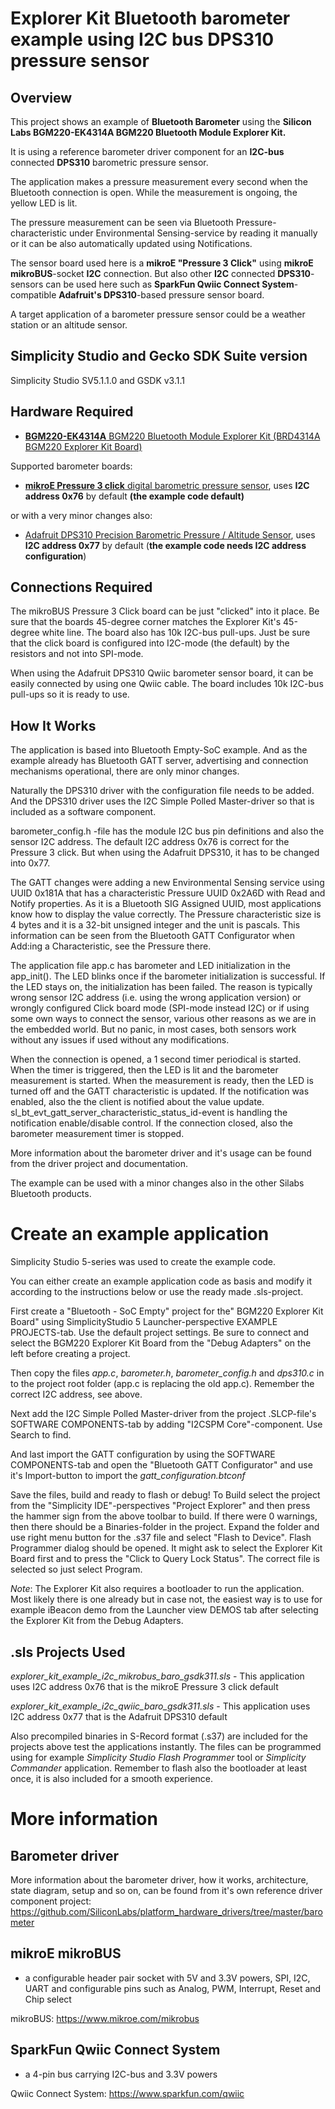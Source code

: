 # Explorer Kit Bluetooth barometer example using I2C bus DPS310 pressure sensor #

## Overview ##

This project shows an example of **Bluetooth Barometer** using the **Silicon Labs BGM220-EK4314A BGM220 Bluetooth Module Explorer Kit.**

It is using a reference barometer driver component for an **I2C-bus** connected **DPS310** barometric pressure sensor.

The application makes a pressure measurement every second when the Bluetooth connection is open. While the measurement is ongoing, the yellow LED is lit.

The pressure measurement can be seen via Bluetooth Pressure-characteristic under Environmental Sensing-service by reading it manually or it can be also automatically updated using Notifications.

The sensor board used here is a **mikroE "Pressure 3 Click"** using **mikroE mikroBUS**-socket **I2C** connection. But also other **I2C** connected **DPS310**-sensors can be used here such as **SparkFun Qwiic Connect System**-compatible **Adafruit's DPS310**-based pressure sensor board. 

A target application of a barometer pressure sensor could be a weather station or an altitude sensor.

## Simplicity Studio and Gecko SDK Suite version ##

Simplicity Studio SV5.1.1.0 and GSDK v3.1.1

## Hardware Required ##

- [**BGM220-EK4314A** BGM220 Bluetooth Module Explorer Kit (BRD4314A BGM220 Explorer Kit Board)](https://www.silabs.com/development-tools/wireless/bluetooth/bgm220-explorer-kit)

Supported barometer boards:
- [**mikroE Pressure 3 click** digital barometric pressure sensor](https://www.mikroe.com/pressure-3-click), uses **I2C address 0x76** by default **(the example code default)**

or with a very minor changes also:
- [Adafruit DPS310 Precision Barometric Pressure / Altitude Sensor](https://www.adafruit.com/product/4494), uses **I2C address 0x77** by default (**the example code needs I2C address configuration**)


## Connections Required ##

The mikroBUS Pressure 3 Click board can be just "clicked" into it place. Be sure that the boards 45-degree corner matches the Explorer Kit's 45-degree white line. The board also has 10k I2C-bus pull-ups. Just be sure that the click board is configured into I2C-mode (the default) by the resistors and not into SPI-mode.

When using the Adafruit DPS310 Qwiic barometer sensor board, it can be easily connected by using one Qwiic cable. The board includes 10k I2C-bus pull-ups so it is ready to use.


## How It Works ##

The application is based into Bluetooth Empty-SoC example. And as the example already has Bluetooth GATT server, advertising and connection mechanisms operational, there are only minor changes.

Naturally the DPS310 driver with the configuration file needs to be added. And the DPS310 driver uses the I2C Simple Polled Master-driver so that is included as a software component.

barometer_config.h -file has the module I2C bus pin definitions and also the sensor I2C address. The default I2C address 0x76 is correct for the Pressure 3 click. But when using the Adafruit DPS310, it has to be changed into 0x77.

The GATT changes were adding a new Environmental Sensing service using UUID 0x181A that has a characteristic Pressure ​UUID 0x2A6D with Read and Notify properties. As it is a Bluetooth SIG Assigned UUID, most applications know how to display the value correctly. The Pressure characteristic size is 4 bytes and it is a 32-bit unsigned integer and the unit is pascals. This information can be seen from the Bluetooth GATT Configurator when Add:ing a Characteristic, see the Pressure there.

The application file app.c has barometer and LED initialization in the app_init(). The LED blinks once if the barometer initialization is successful. If the LED stays on, the initialization has been failed. The reason is typically wrong sensor I2C address (i.e. using the wrong application version) or wrongly configured Click board mode (SPI-mode instead I2C) or if using some own ways to connect the sensor, various other reasons as we are in the embedded world. But no panic, in most cases, both sensors work without any issues if used without any modifications.

When the connection is opened, a 1 second timer periodical is started. When the timer is triggered, then the LED is lit and the barometer measurement is started. When the measurement is ready, then the LED is turned off and the GATT characteristic is updated. If the notification was enabled, also the the client is notified about the value update. sl_bt_evt_gatt_server_characteristic_status_id-event is handling the notification enable/disable control. If the connection closed, also the barometer measurement timer is stopped.

More information about the barometer driver and it's usage can be found from the driver project and documentation.

The example can be used with a minor changes also in the other Silabs Bluetooth products.

# Create an example application #

Simplicity Studio 5-series was used to create the example code.

You can either create an example application code as basis and modify it according to the instructions below or use the ready made .sls-project.

First create a "Bluetooth - SoC Empty" project for the" BGM220 Explorer Kit Board" using SimplicityStudio 5 Launcher-perspective EXAMPLE PROJECTS-tab. Use the default project settings. Be sure to connect and select the BGM220 Explorer Kit Board from the "Debug Adapters" on the left before creating a project.

Then copy the files *app.c*, *barometer.h*, *barometer_config.h* and *dps310.c* in to the project root folder (app.c is replacing the old app.c). Remember the correct I2C address, see above.

Next add the I2C Simple Polled Master-driver from the project .SLCP-file's SOFTWARE COMPONENTS-tab by adding "I2CSPM Core"-component. Use Search to find.

And last import the GATT configuration by using the SOFTWARE COMPONENTS-tab and open the "Bluetooth GATT Configurator" and use it's Import-button to import the *gatt_configuration.btconf*

Save the files, build and ready to flash or debug! To Build select the project from the "Simplicity IDE"-perspectives "Project Explorer" and then press the hammer sign from the above toolbar to build. If there were 0 warnings, then there should be a Binaries-folder in the project. Expand the folder and use right menu button for the .s37 file and select "Flash to Device". Flash Programmer dialog should be opened. It might ask to select the Explorer Kit Board first and to press the "Click to Query Lock Status". The correct file is selected so just select Program.

*Note*: The Explorer Kit also requires a bootloader to run the application. Most likely there is one already but in case not, the easiest way is to use for example iBeacon demo from the Launcher view DEMOS tab after selecting the Explorer Kit from the Debug Adapters.

## .sls Projects Used ##

_explorer_kit_example_i2c_mikrobus_baro_gsdk311.sls_ - This application uses I2C address 0x76 that is the mikroE Pressure 3 click default

_explorer_kit_example_i2c_qwiic_baro_gsdk311.sls_ - This application uses I2C address 0x77 that is the Adafruit DPS310 default

Also precompiled binaries in S-Record format (.s37) are included for the projects above test the applications instantly. The files can be programmed using for example _Simplicity Studio Flash Programmer_ tool or _Simplicity Commander_ application. Remember to flash also the bootloader at least once, it is also included for a smooth experience.

# More information #

## Barometer driver ##

More information about the barometer driver, how it works, architecture, state diagram, setup and so on, can be found from it's own reference driver component project: https://github.com/SiliconLabs/platform_hardware_drivers/tree/master/barometer

## mikroE mikroBUS ##

- a configurable header pair socket with 5V and 3.3V powers, SPI, I2C, UART and configurable pins such as Analog, PWM, Interrupt, Reset and Chip select

mikroBUS: https://www.mikroe.com/mikrobus

## SparkFun Qwiic Connect System ##

- a 4-pin bus carrying I2C-bus and 3.3V powers

Qwiic Connect System: https://www.sparkfun.com/qwiic
